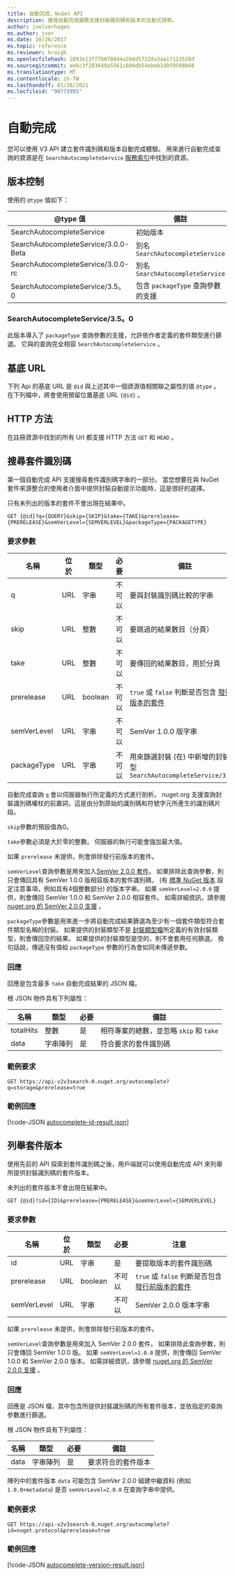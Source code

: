 ```yaml
---
title: 自動完成，NuGet API
description: 搜尋自動完成服務支援封裝識別碼和版本的互動式探索。
author: joelverhagen
ms.author: jver
ms.date: 10/26/2017
ms.topic: reference
ms.reviewer: kraigb
ms.openlocfilehash: 2893e13ff7b070844a2bdd5722da3aa1f123538d
ms.sourcegitcommit: ee6c3f203648a5561c809db54ebeb1d0f0598b68
ms.translationtype: MT
ms.contentlocale: zh-TW
ms.lasthandoff: 01/26/2021
ms.locfileid: "98773955"
---
```

# <a name="autocomplete"></a>自動完成

您可以使用 V3 API 建立套件識別碼和版本自動完成體驗。 用來進行自動完成查詢的資源是在 `SearchAutocompleteService` [服務索引](service-index.md)中找到的資源。

## <a name="versioning"></a>版本控制

使用的 `@type` 值如下：

@type 值                          | 備註
------------------------------------ | -----
SearchAutocompleteService            | 初始版本
SearchAutocompleteService/3.0.0-Beta | 別名 `SearchAutocompleteService`
SearchAutocompleteService/3.0.0-rc   | 別名 `SearchAutocompleteService`
SearchAutocompleteService/3.5。0      | 包含 `packageType` 查詢參數的支援

### <a name="searchautocompleteservice350"></a>SearchAutocompleteService/3.5。0
此版本導入了 `packageType` 查詢參數的支援，允許依作者定義的套件類型進行篩選。 它與的查詢完全相容 `SearchAutocompleteService` 。

## <a name="base-url"></a>基底 URL

下列 Api 的基底 URL 是 `@id` 與上述其中一個資源值相關聯之屬性的值 `@type` 。 在下列檔中，將會使用預留位置基底 URL `{@id}` 。

## <a name="http-methods"></a>HTTP 方法

在註冊資源中找到的所有 Url 都支援 HTTP 方法 `GET` 和 `HEAD` 。

## <a name="search-for-package-ids"></a>搜尋套件識別碼

第一個自動完成 API 支援搜尋套件識別碼字串的一部分。 當您想要在與 NuGet 套件來源整合的使用者介面中提供封裝自動提示功能時，這是很好的選擇。

只有未列出的版本的套件不會出現在結果中。

```
GET {@id}?q={QUERY}&skip={SKIP}&take={TAKE}&prerelease={PRERELEASE}&semVerLevel={SEMVERLEVEL}&packageType={PACKAGETYPE}
```

### <a name="request-parameters"></a>要求參數

名稱        | 位於     | 類型    | 必要 | 備註
----------- | ------ | ------- | -------- | -----
q           | URL    | 字串  | 不可以       | 要與封裝識別碼比較的字串
skip        | URL    | 整數 | 不可以       | 要跳過的結果數目（分頁）
take        | URL    | 整數 | 不可以       | 要傳回的結果數目，用於分頁
prerelease  | URL    | boolean | 不可以       | `true` 或 `false` 判斷是否包含 [發行前版本的套件](../create-packages/prerelease-packages.md)
semVerLevel | URL    | 字串  | 不可以       | SemVer 1.0.0 版字串 
packageType | URL    | 字串  | 不可以       | 用來篩選封裝 (在) 中新增的封裝類型 `SearchAutocompleteService/3.5.0`

自動完成查詢 `q` 會以伺服器執行所定義的方式進行剖析。 nuget.org 支援查詢封裝識別碼權杖的前置詞，這是由分割原始的識別碼和符號字元所產生的識別碼片段。

`skip`參數的預設值為0。

`take`參數必須是大於零的整數。 伺服器的執行可能會強加最大值。

如果 `prerelease` 未提供，則會排除發行前版本的套件。

`semVerLevel`查詢參數是用來加入[SemVer 2.0.0 套件](https://github.com/NuGet/Home/wiki/SemVer2-support-for-nuget.org-%28server-side%29#identifying-semver-v200-packages)。
如果排除此查詢參數，則只會傳回具有 SemVer 1.0.0 版相容版本的套件識別碼， (有 [標準 NuGet 版本](../concepts/package-versioning.md) 設定注意事項，例如具有4個整數部分) 的版本字串。
如果 `semVerLevel=2.0.0` 提供，則會傳回 SemVer 1.0.0 和 SemVer 2.0.0 相容套件。 如需詳細資訊，請參閱 [nuget.org 的 SemVer 2.0.0 支援](https://github.com/NuGet/Home/wiki/SemVer2-support-for-nuget.org-%28server-side%29) 。

`packageType`參數是用來進一步將自動完成結果篩選為至少有一個套件類型符合套件類型名稱的封裝。
如果提供的封裝類型不是 [封裝類型檔](https://github.com/NuGet/Home/wiki/Package-Type-%5BPacking%5D)所定義的有效封裝類型，則會傳回空的結果。
如果提供的封裝類型是空的，則不會套用任何篩選。 換句話說，傳遞沒有值給 `packageType` 參數的行為會如同未傳遞參數。

### <a name="response"></a>回應

回應是包含最多 `take` 自動完成結果的 JSON 檔。

根 JSON 物件具有下列屬性：

名稱      | 類型             | 必要 | 備註
--------- | ---------------- | -------- | -----
totalHits | 整數          | 是      | 相符專案的總數，並忽略 `skip` 和 `take`
data      | 字串陣列 | 是      | 符合要求的套件識別碼

### <a name="sample-request"></a>範例要求

```
GET https://api-v2v3search-0.nuget.org/autocomplete?q=storage&prerelease=true
```

### <a name="sample-response"></a>範例回應

[!code-JSON [autocomplete-id-result.json](./_data/autocomplete-id-result.json)]

## <a name="enumerate-package-versions"></a>列舉套件版本

使用先前的 API 探索到套件識別碼之後，用戶端就可以使用自動完成 API 來列舉所提供封裝識別碼的套件版本。

未列出的套件版本不會出現在結果中。

```
GET {@id}?id={ID}&prerelease={PRERELEASE}&semVerLevel={SEMVERLEVEL}
```

### <a name="request-parameters"></a>要求參數

名稱        | 位於     | 類型    | 必要 | 注意
----------- | ------ | ------- | -------- | -----
id          | URL    | 字串  | 是      | 要提取版本的套件識別碼
prerelease  | URL    | boolean | 不可以       | `true` 或 `false` 判斷是否包含 [發行前版本的套件](../create-packages/prerelease-packages.md)
semVerLevel | URL    | 字串  | 不可以       | SemVer 2.0.0 版本字串 

如果 `prerelease` 未提供，則會排除發行前版本的套件。

`semVerLevel`查詢參數是用來加入 SemVer 2.0.0 套件。 如果排除此查詢參數，則只會傳回 SemVer 1.0.0 版。 如果 `semVerLevel=2.0.0` 提供，則會傳回 SemVer 1.0.0 和 SemVer 2.0.0 版本。 如需詳細資訊，請參閱 [nuget.org 的 SemVer 2.0.0 支援](https://github.com/NuGet/Home/wiki/SemVer2-support-for-nuget.org-%28server-side%29) 。

### <a name="response"></a>回應

回應是 JSON 檔，其中包含所提供封裝識別碼的所有套件版本，並依指定的查詢參數進行篩選。

根 JSON 物件具有下列屬性：

名稱      | 類型             | 必要 | 備註
--------- | ---------------- | -------- | -----
data      | 字串陣列 | 是      | 要求符合的套件版本

陣列中的套件版本 `data` 可能包含 SemVer 2.0.0 組建中繼資料 (例如 `1.0.0+metadata`) 是否 `semVerLevel=2.0.0` 在查詢字串中提供。

### <a name="sample-request"></a>範例要求

```
GET https://api-v2v3search-0.nuget.org/autocomplete?id=nuget.protocol&prerelease=true
```

### <a name="sample-response"></a>範例回應

[!code-JSON [autocomplete-version-result.json](./_data/autocomplete-version-result.json)]
